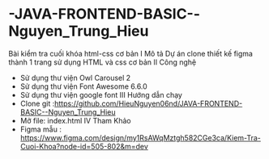 # -JAVA-FRONTEND-BASIC--Nguyen_Trung_Hieu
Bài kiểm tra cuối khóa html-css cơ bản
I Mô tả
  Dự án clone thiết kế figma thành 1 trang sử dụng HTML và css cơ bản
II Công nghệ
  - Sử dụng thư viện Owl Carousel 2
  - Sử dụng thư viện Font Awesome 6.6.0
  - Sử dụng thư viện google font
III Hướng dẫn chạy
  - Clone git :https://github.com/HieuNguyen06nd/JAVA-FRONTEND-BASIC--Nguyen_Trung_Hieu
  - Mở file: index.html
IV Tham Khảo
  - Figma mẫu : https://www.figma.com/design/my1RsAWqMztgh582CGe3ca/Kiem-Tra-Cuoi-Khoa?node-id=505-802&m=dev
